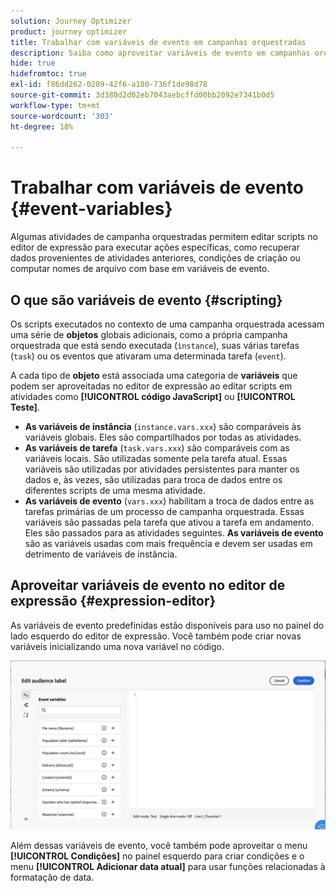 ```yaml
---
solution: Journey Optimizer
product: journey optimizer
title: Trabalhar com variáveis de evento em campanhas orquestradas
description: Saiba como aproveitar variáveis de evento em campanhas orquestradas
hide: true
hidefromtoc: true
exl-id: f86dd262-0209-42f6-a180-736f1de98d78
source-git-commit: 3d380d2d02eb7043aebcffd00bb2092e7341b0d5
workflow-type: tm+mt
source-wordcount: '303'
ht-degree: 18%

---
```


# Trabalhar com variáveis de evento {#event-variables}

Algumas atividades de campanha orquestradas permitem editar scripts no editor de expressão para executar ações específicas, como recuperar dados provenientes de atividades anteriores, condições de criação ou computar nomes de arquivo com base em variáveis de evento.

## O que são variáveis de evento {#scripting}

Os scripts executados no contexto de uma campanha orquestrada acessam uma série de **objetos** globais adicionais, como a própria campanha orquestrada que está sendo executada (`ìnstance`), suas várias tarefas (`task`) ou os eventos que ativaram uma determinada tarefa (`event`).

A cada tipo de **objeto** está associada uma categoria de **variáveis** que podem ser aproveitadas no editor de expressão ao editar scripts em atividades como **[!UICONTROL código JavaScript]** ou **[!UICONTROL Teste]**.

* **As variáveis de instância** (`instance.vars.xxx`) são comparáveis às variáveis globais. Eles são compartilhados por todas as atividades.
* **As variáveis de tarefa** (`task.vars.xxx`) são comparáveis com as variáveis locais. São utilizadas somente pela tarefa atual. Essas variáveis são utilizadas por atividades persistentes para manter os dados e, às vezes, são utilizadas para troca de dados entre os diferentes scripts de uma mesma atividade.
* **As variáveis de evento** (`vars.xxx`) habilitam a troca de dados entre as tarefas primárias de um processo de campanha orquestrada. Essas variáveis são passadas pela tarefa que ativou a tarefa em andamento. Eles são passados para as atividades seguintes. **As variáveis de evento** são as variáveis usadas com mais frequência e devem ser usadas em detrimento de variáveis de instância.

## Aproveitar variáveis de evento no editor de expressão {#expression-editor}

As variáveis de evento predefinidas estão disponíveis para uso no painel do lado esquerdo do editor de expressão. Você também pode criar novas variáveis inicializando uma nova variável no código.

![](assets/event-variables.png)

Além dessas variáveis de evento, você também pode aproveitar o menu **[!UICONTROL Condições]** no painel esquerdo para criar condições e o menu **[!UICONTROL Adicionar data atual]** para usar funções relacionadas à formatação de data.
